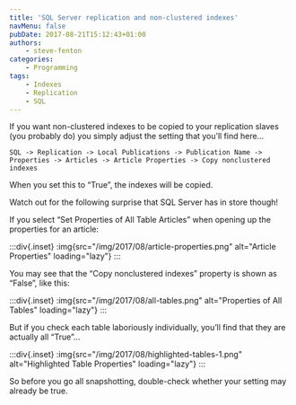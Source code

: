 ```yaml
---
title: 'SQL Server replication and non-clustered indexes'
navMenu: false
pubDate: 2017-08-21T15:12:43+01:00
authors:
    - steve-fenton
categories:
    - Programming
tags:
    - Indexes
    - Replication
    - SQL
---
```


If you want non-clustered indexes to be copied to your replication slaves (you probably do) you simply adjust the setting that you’ll find here…

```
SQL -> Replication -> Local Publications -> Publication Name -> Properties -> Articles -> Article Properties -> Copy nonclustered indexes
```

When you set this to “True”, the indexes will be copied.

Watch out for the following surprise that SQL Server has in store though!

If you select “Set Properties of All Table Articles” when opening up the properties for an article:

:::div{.inset}
:img{src="/img/2017/08/article-properties.png" alt="Article Properties" loading="lazy"}
:::

You may see that the “Copy nonclustered indexes” property is shown as “False”, like this:

:::div{.inset}
:img{src="/img/2017/08/all-tables.png" alt="Properties of All Tables" loading="lazy"}
:::

But if you check each table laboriously individually, you’ll find that they are actually all “True”…

:::div{.inset}
:img{src="/img/2017/08/highlighted-tables-1.png" alt="Highlighted Table Properties" loading="lazy"}
:::

So before you go all snapshotting, double-check whether your setting may already be true.